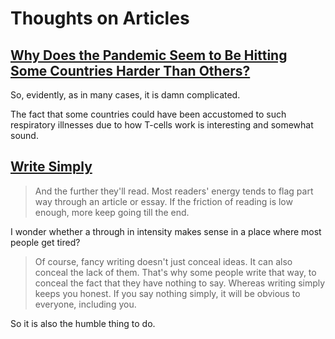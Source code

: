 # Thoughts on Articles

## [Why Does the Pandemic Seem to Be Hitting Some Countries Harder Than Others?](https://www.newyorker.com/magazine/2021/03/01/why-does-the-pandemic-seem-to-be-hitting-some-countries-harder-than-others)

So, evidently, as in many cases, it is damn complicated. 

The fact that some countries could have been accustomed to such respiratory illnesses due to how T-cells work is interesting and somewhat sound.

## [Write Simply](http://paulgraham.com/simply.html)

> And the further they'll read. Most readers' energy tends to flag part way through an article or essay. If the friction of reading is low enough, more keep going till the end.

I wonder whether a through in intensity makes sense in a place where most people get tired?

> Of course, fancy writing doesn't just conceal ideas. It can also conceal the lack of them. That's why some people write that way, to conceal the fact that they have nothing to say. Whereas writing simply keeps you honest. If you say nothing simply, it will be obvious to everyone, including you.

So it is also the humble thing to do. 
